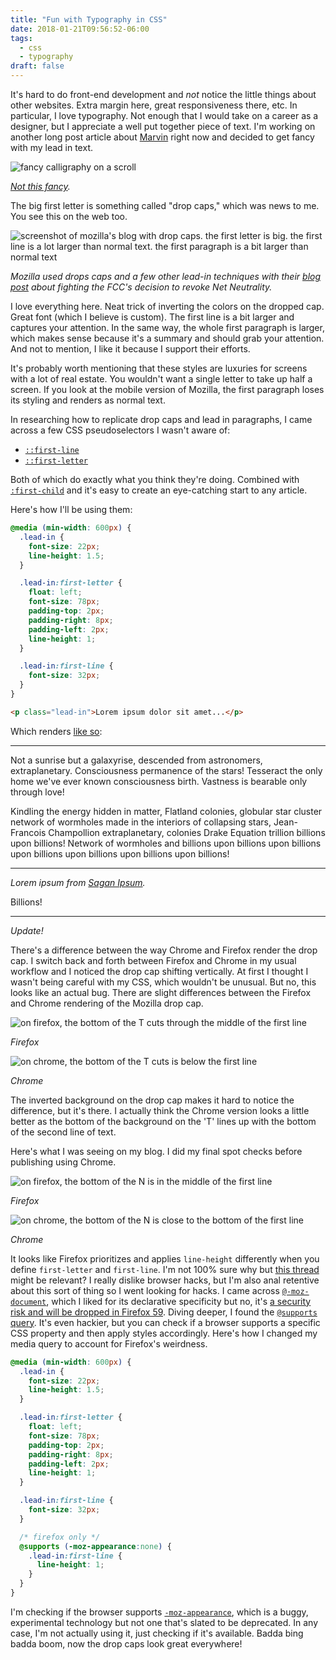```yaml
---
title: "Fun with Typography in CSS"
date: 2018-01-21T09:56:52-06:00
tags:
  - css
  - typography
draft: false
---
```


It's hard to do front-end development and _not_ notice the little things about other websites. Extra margin here, great responsiveness there, etc. In particular, I love typography. Not enough that I would take on a career as a designer, but I appreciate a well put together piece of text. I'm working on another long post article about [Marvin](/posts/20180115-marvin-deep-spacewalks/) right now and decided to get fancy with my lead in text.

![fancy calligraphy on a scroll](./calligraphy_drop_caps.png)

_[Not this fancy](https://commons.wikimedia.org/wiki/File:Emphasis%5Ftypography2.png)._

The big first letter is something called "drop caps," which was news to me. You see this on the web too.

![screenshot of mozilla's blog with drop caps. the first letter is big. the first line is a lot larger than normal text. the first paragraph is a bit larger than normal text](./mozilla-drop-caps-2.png)

_Mozilla used drops caps and a few other lead-in techniques with their [blog post](https://blog.mozilla.org/blog/2018/01/16/mozilla-files-suit-fcc-protect-net-neutrality/) about fighting the FCC's decision to revoke Net Neutrality._

I love everything here. Neat trick of inverting the colors on the dropped cap. Great font (which I believe is custom). The first line is a bit larger and captures your attention. In the same way, the whole first paragraph is larger, which makes sense because it's a summary and should grab your attention. And not to mention, I like it because I support their efforts.

It's probably worth mentioning that these styles are luxuries for screens with a lot of real estate. You wouldn't want a single letter to take up half a screen. If you look at the mobile version of Mozilla, the first paragraph loses its styling and renders as normal text.

In researching how to replicate drop caps and lead in paragraphs, I came across a few CSS pseudoselectors I wasn't aware of:

* [`::first-line`](https://developer.mozilla.org/en-US/docs/Web/CSS/::first-line)
* [`::first-letter`](https://developer.mozilla.org/en-US/docs/Web/CSS/::first-letter)

Both of which do exactly what you think they're doing. Combined with [`:first-child`](https://developer.mozilla.org/en-US/docs/Web/CSS/:first-child) and it's easy to create an eye-catching start to any article.

Here's how I'll be using them:

```css
@media (min-width: 600px) {
  .lead-in {
    font-size: 22px;
    line-height: 1.5;
  }

  .lead-in:first-letter {
    float: left;
    font-size: 78px;
    padding-top: 2px;
    padding-right: 8px;
    padding-left: 2px;
    line-height: 1;
  }

  .lead-in:first-line {
    font-size: 32px;
  }
}
```

```html
<p class="lead-in">Lorem ipsum dolor sit amet...</p>
```

Which renders [like so](/hts-drop-caps.png):

---

<p class="lead-in">Not a sunrise but a galaxyrise, descended from astronomers, extraplanetary. Consciousness permanence of the stars! Tesseract the only home we've ever known consciousness birth. Vastness is bearable only through love!</p>

Kindling the energy hidden in matter, Flatland colonies, globular star cluster network of wormholes made in the interiors of collapsing stars, Jean-Francois Champollion extraplanetary, colonies Drake Equation trillion billions upon billions! Network of wormholes and billions upon billions upon billions upon billions upon billions upon billions upon billions!

---

_Lorem ipsum from [Sagan Ipsum](http://saganipsum.com/?p=1)._

Billions!

---

_Update!_

There's a difference between the way Chrome and Firefox render the drop cap. I switch back and forth between Firefox and Chrome in my usual workflow and I noticed the drop cap shifting vertically. At first I thought I wasn't being careful with my CSS, which wouldn't be unusual. But no, this looks like an actual bug. There are slight differences between the Firefox and Chrome rendering of the Mozilla drop cap.

![on firefox, the bottom of the T cuts through the middle of the first line](./mozilla-on-firefox-2.png)

_Firefox_

![on chrome, the bottom of the T cuts is below the first line](./mozilla-on-chrome-2.png)

_Chrome_

The inverted background on the drop cap makes it hard to notice the difference, but it's there. I actually think the Chrome version looks a little better as the bottom of the background on the 'T' lines up with the bottom of the second line of text.

Here's what I was seeing on my blog. I did my final spot checks before publishing using Chrome.

![on firefox, the bottom of the N is in the middle of the first line](./blog-on-firefox.png)

_Firefox_

![on chrome, the bottom of the N is close to the bottom of the first line](./blog-on-chrome.png)

_Chrome_

It looks like Firefox prioritizes and applies `line-height` differently when you define `first-letter` and `first-line`. I'm not 100% sure why but [this thread](https://bugzilla.mozilla.org/show_bug.cgi?id=371787) might be relevant? I really dislike browser hacks, but I'm also anal retentive about this sort of thing so I went looking for hacks. I came across [`@-moz-document`](https://developer.mozilla.org/en-US/docs/Web/CSS/@document), which I liked for its declarative specificity but no, it's [a security risk and will be dropped in Firefox 59](https://www.fxsitecompat.com/en-CA/docs/2015/moz-document-support-will-be-dropped/). Diving deeper, I found the [`@supports` query](https://css-tricks.com/the-at-rules-of-css/#article-header-id-10). It's even hackier, but you can check if a browser supports a specific CSS property and then apply styles accordingly. Here's how I changed my media query to account for Firefox's weirdness.

```css
@media (min-width: 600px) {
  .lead-in {
    font-size: 22px;
    line-height: 1.5;
  }

  .lead-in:first-letter {
    float: left;
    font-size: 78px;
    padding-top: 2px;
    padding-right: 8px;
    padding-left: 2px;
    line-height: 1;
  }

  .lead-in:first-line {
    font-size: 32px;
  }

  /* firefox only */
  @supports (-moz-appearance:none) {
    .lead-in:first-line {
      line-height: 1;
    }
  }
}
```

I'm checking if the browser supports [`-moz-appearance`](https://developer.mozilla.org/en-US/docs/Web/CSS/-moz-appearance), which is a buggy, experimental technology but not one that's slated to be deprecated. In any case, I'm not actually using it, just checking if it's available. Badda bing badda boom, now the drop caps look great everywhere!
